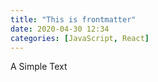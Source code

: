 ```yaml
---
title: "This is frontmatter"
date: 2020-04-30 12:34
categories: [JavaScript, React]
---
```

A Simple Text